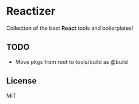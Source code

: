 # Reactizer

Collection of the best **React** tools and boilerplates!

## TODO

- Move pkgs from root to tools/build as @build

## License

MIT
